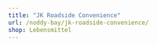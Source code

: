 ```yaml
---
title: "JK Roadside Convenience"
url: /noddy-bay/jk-roadside-convenience/
shop: Lebensmittel
---
```

